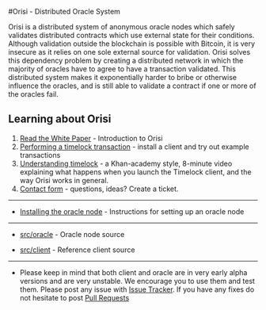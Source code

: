 #Orisi - Distributed Oracle System

Orisi is a distributed system of anonymous oracle nodes which safely validates distributed contracts which use external state for their conditions. Although validation outside the blockchain is possible with Bitcoin, it is very insecure as it relies on one sole external source for validation. Orisi solves this dependency problem by creating a distributed network in which the majority of oracles have to agree to have a transaction validated. This distributed system makes it exponentially harder to bribe or otherwise influence the oracles, and is still able to validate a contract if one or more of the oracles fail.

## Learning about Orisi

1. [Read the White Paper](https://github.com/orisi/wiki/wiki/Orisi-White-Paper) - Introduction to Orisi
2. [Performing a timelock transaction](https://github.com/orisi/wiki/wiki/Performing-a-Timelock-transaction) - install a client and try out example transactions
3. [Understanding timelock](https://www.youtube.com/watch?v=boPW1FwNu4c) - a Khan-academy style, 8-minute video explaining what happens when you launch the Timelock client, and the way Orisi works in general.
4. [Contact form](https://github.com/orisi/orisi/issues/new) - questions, ideas? Create a ticket.

--------------------

* [Installing the oracle node](https://github.com/orisi/wiki/wiki/Installing-the-oracle-node) - Instructions for setting up an oracle node

---------------------

* [src/oracle](./src/oracle) - Oracle node source

* [src/client](./src/client) - Reference client source

---------------------

* Please keep in mind that both client and oracle are in very early alpha versions and are very unstable. We encourage you to use them and test them. Please post any issue with [Issue Tracker](https://github.com/orisi/orisi/issues). If you have any fixes do not hesitate to post [Pull Requests](https://github.com/orisi/orisi/pulls)
